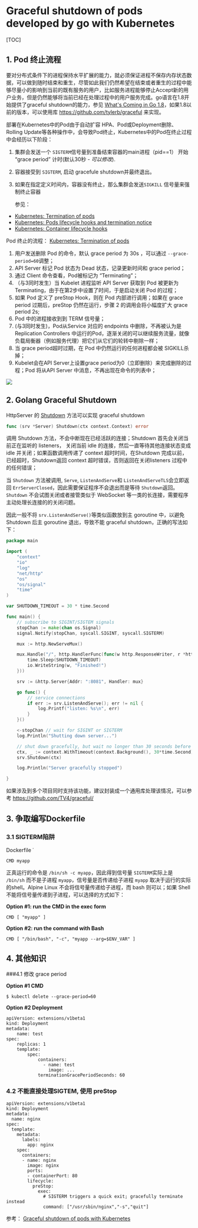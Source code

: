 # Graceful shutdown of pods developed by go with Kubernetes

[TOC]

## 1. Pod 终止流程

要对分布式条件下的进程保持水平扩展的能力，就必须保证进程不保存内存状态数据，可以做到随时结束和重生，尽管如此我们仍然希望在结束或者重生的过程中能够尽量小的影响到当前的既有服务的用户，比如服务进程能够停止Accept新的用户业务，但是仍然能够将当前已经在处理过程中的用户服务完成。go语言在1.8开始提供了graceful shutdown的能力，参见 [What's Coming in Go 1.8](https://tylerchr.blog/golang-18-whats-coming/)，如果1.8以前的版本，可以使用库 https://github.com/tylerb/graceful 来实现。

部署在Kubernetes中的Pod由于自动扩容 HPA、Pod或Deployment删除、Rolling Update等各种操作中，会导致Pod终止，Kubernetes中的Pod在终止过程中会经历以下阶段：

1. 集群会发送一个 `SIGTERM`信号量到准备结束容器的main进程（pid==1） 开始 “grace period” 计时(默认30秒 - *可以修改*).

2. 容器接受到 `SIGTERM`, 启动 gracefule shutdown并最终退出。

3. 如果在指定定义时间内，容器没有终止，那么集群会发送`SIGKILL` 信号量来强制终止容器

   参见：

- [Kubernetes: Termination of pods](http://kubernetes.io/docs/user-guide/pods/#termination-of-pods)
- [Kubernetes: Pods lifecycle hooks and termination notice](http://kubernetes.io/docs/user-guide/production-pods/#lifecycle-hooks-and-termination-notice)
- [Kubernetes: Container lifecycle hooks](http://kubernetes.io/docs/user-guide/container-environment/)


Pod 终止的流程： [Kubernetes: Termination of pods](http://kubernetes.io/docs/user-guide/pods/#termination-of-pods)

1. 用户发送删除 Pod 的命令，默认 grace period 为 30s ，可以通过 `--grace-period=60`调整；
2. API Server 标记 Pod 状态为 Dead 状态，记录更新时间和 grace period；
3. 通过 Client 命令查看，Pod被标记为 “Terminating”；
4. （与3同时发生）当 Kubelet 进程监听 API Server 获取到 Pod 被更新为 Terminating，由于在第2步中设置了时间，于是启动关闭 Pod 的过程；
5. 如果 Pod 定义了 preStop Hook，则在 Pod 内部进行调用；如果在 grace period 过期后，preStop 仍然在运行，步骤 2 的调用会将小幅度扩大 grace period 2s;
6. Pod 中的进程接收到到 TERM 信号量；
7. (与3同时发生)，Pod从Service 对应的 endpoints 中删除，不再被认为是 Replication Controllers 中运行的Pod，逐渐关闭的可以继续服务流量，就像负载局衡器（例如服务代理）把它们从它们的轮转中剔除一样；
8. 当 grace period超时过期，在 Pod 中仍然运行的任何进程都会被 SIGKILL杀掉；
9. Kubelet会在API Server上设置grace period为0（立即删除）来完成删除的过程；Pod 将从API Server 中消息，不再出现在命令的列表中；



![](https://jimmysong.io/kubernetes-handbook/images/zero-downtime-kubernetes-upgrade-tips.jpg)

## 2. Golang Graceful Shutdown

HttpServer 的 [Shutdown](https://golang.org/pkg/net/http/#Server.Shutdown) 方法可以实现 graceful shutdown

```go
func (srv *Server) Shutdown(ctx context.Context) error
```

调用 Shutdown 方法，不会中断现在已经活跃的连接；Shutdown 首先会关闭当前正在监听的 listeners， 关闭当前 idle 的连接，然后一直等待其他连接状态变成 idle 并关闭；如果函数调用传递了 context 超时时间，在Shutdown 完成以前，已经超时，Shutdown返回 context 超时错误，否则返回在关闭listeners 过程中的任何错误；

当 `Shutdown` 方法被调用, `Serve`, `ListenAndServe`和 `ListenAndServeTLS`会立即返回 `ErrServerClosed`，因此需要保证程序不会退出而是等待 `Shutdown`返回。`Shutdown` 不会试图关闭或者接管类似于 WebSocket 等一类的长连接，需要程序主动处理长连接的的关闭问题。

因此一般不将 `srv.ListenAndServe()`等类似函数放到主 goroutine 中，以避免 Shutdown 后主 goroutine 退出，导致不能 graceful shutdown，正确的写法如下：

```go
package main

import (
	"context"
	"io"
	"log"
	"net/http"
	"os"
	"os/signal"
	"time"
)

var SHUTDOWN_TIMEOUT = 30 * time.Second

func main() {
	// subscribe to SIGINT/SIGTEM signals
	stopChan := make(chan os.Signal)
	signal.Notify(stopChan, syscall.SIGINT, syscall.SIGTERM)

	mux := http.NewServeMux()

	mux.Handle("/", http.HandlerFunc(func(w http.ResponseWriter, r *http.Request) {
		time.Sleep(SHUTDOWN_TIMEOUT)
		io.WriteString(w, "Finished!")
	}))

	srv := &http.Server{Addr: ":8081", Handler: mux}

	go func() {
		// service connections
		if err := srv.ListenAndServe(); err != nil {
			log.Printf("listen: %s\n", err)
		}
	}()

	<-stopChan // wait for SIGINT or SIGTERM
	log.Println("Shutting down server...")

	// shut down gracefully, but wait no longer than 30 seconds before halting
	ctx, _ := context.WithTimeout(context.Background(), 30*time.Second)
	srv.Shutdown(ctx)

	log.Println("Server gracefully stopped")

}
```

如果涉及到多个项目同时支持该功能，建议封装成一个通用库处理该情况，可以参考 https://github.com/TV4/graceful/

## 3. 争取编写Dockerfile

### 3.1 SIGTERM陷阱

Dockerfile ˙

```shell
CMD myapp
```

正真运行的命令是 `/bin/sh -c myapp`，因此得到信号量 `SIGTERM`实际上是 `/bin/sh` 而不是子进程 `myapp`，信号量是否传递给子进程 `myapp` 取决于运行的实际的shell。Alpine Linux 不会将信号量传递给子进程，而 bash 则可以；如果 Shell  不能将信号量传递到子进程，可以选择的方式如下：

**Option #1: run the CMD in the exec form**

```
CMD [ "myapp" ]
```

**Option #2: run the command with Bash**

```
CMD [ "/bin/bash", "-c", "myapp --arg=$ENV_VAR" ]
```



## 4. 其他知识

###4.1 修改 grace period

**Option #1 CMD**

```
$ kubectl delete --grace-period=60
```

**Option #2  Deployment**

```
apiVersion: extensions/v1beta1
kind: Deployment
metadata:
    name: test
spec:
    replicas: 1
    template:
        spec:
            containers:
              - name: test
                image: ...
            terminationGracePeriodSeconds: 60
```



### 4.2 不能直接处理SIGTEM, 使用 preStop 

```
apiVersion: extensions/v1beta1
kind: Deployment
metadata:
  name: nginx
spec:
  template:
    metadata:
      labels:
        app: nginx
    spec:
      containers:
      - name: nginx
        image: nginx
        ports:
        - containerPort: 80
        lifecycle:
          preStop:
            exec:
              # SIGTERM triggers a quick exit; gracefully terminate instead
              command: ["/usr/sbin/nginx","-s","quit"]
```





参考： [Graceful shutdown of pods with Kubernetes](https://pracucci.com/graceful-shutdown-of-kubernetes-pods.html)